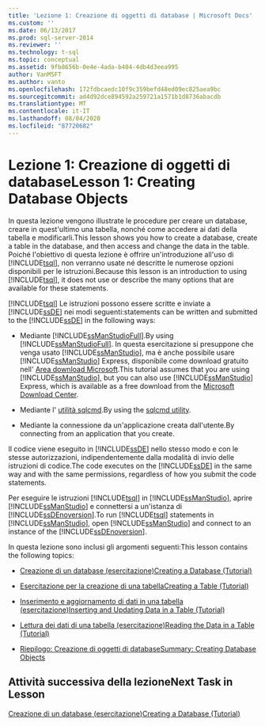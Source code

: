 ```yaml
---
title: 'Lezione 1: Creazione di oggetti di database | Microsoft Docs'
ms.custom: ''
ms.date: 06/13/2017
ms.prod: sql-server-2014
ms.reviewer: ''
ms.technology: t-sql
ms.topic: conceptual
ms.assetid: 9fb8656b-0e4e-4ada-b404-4db4d3eea995
author: VanMSFT
ms.author: vanto
ms.openlocfilehash: 172fdbcaedc10f9c359befd48ed09ec825aea9bc
ms.sourcegitcommit: ad4d92dce894592a259721a1571b1d8736abacdb
ms.translationtype: MT
ms.contentlocale: it-IT
ms.lasthandoff: 08/04/2020
ms.locfileid: "87720682"
---
```

# <a name="lesson-1-creating-database-objects"></a><span data-ttu-id="6d848-102">Lezione 1: Creazione di oggetti di database</span><span class="sxs-lookup"><span data-stu-id="6d848-102">Lesson 1: Creating Database Objects</span></span>
  <span data-ttu-id="6d848-103">In questa lezione vengono illustrate le procedure per creare un database, creare in quest'ultimo una tabella, nonché come accedere ai dati della tabella e modificarli.</span><span class="sxs-lookup"><span data-stu-id="6d848-103">This lesson shows you how to create a database, create a table in the database, and then access and change the data in the table.</span></span> <span data-ttu-id="6d848-104">Poiché l'obiettivo di questa lezione è offrire un'introduzione all'uso di [!INCLUDE[tsql](../includes/tsql-md.md)], non verranno usate né descritte le numerose opzioni disponibili per le istruzioni.</span><span class="sxs-lookup"><span data-stu-id="6d848-104">Because this lesson is an introduction to using [!INCLUDE[tsql](../includes/tsql-md.md)], it does not use or describe the many options that are available for these statements.</span></span>  
  
 [!INCLUDE[tsql](../includes/tsql-md.md)] <span data-ttu-id="6d848-105">Le istruzioni possono essere scritte e inviate a [!INCLUDE[ssDE](../includes/ssde-md.md)] nei modi seguenti:</span><span class="sxs-lookup"><span data-stu-id="6d848-105">statements can be written and submitted to the [!INCLUDE[ssDE](../includes/ssde-md.md)] in the following ways:</span></span>  
  
-   <span data-ttu-id="6d848-106">Mediante [!INCLUDE[ssManStudioFull](../includes/ssmanstudiofull-md.md)].</span><span class="sxs-lookup"><span data-stu-id="6d848-106">By using [!INCLUDE[ssManStudioFull](../includes/ssmanstudiofull-md.md)].</span></span> <span data-ttu-id="6d848-107">In questa esercitazione si presuppone che venga usato [!INCLUDE[ssManStudio](../includes/ssmanstudio-md.md)], ma è anche possibile usare [!INCLUDE[ssManStudio](../includes/ssmanstudio-md.md)] Express, disponibile come download gratuito nell' [Area download Microsoft](https://www.microsoft.com/download/details.aspx?id=14630).</span><span class="sxs-lookup"><span data-stu-id="6d848-107">This tutorial assumes that you are using [!INCLUDE[ssManStudio](../includes/ssmanstudio-md.md)], but you can also use [!INCLUDE[ssManStudio](../includes/ssmanstudio-md.md)] Express, which is available as a free download from the [Microsoft Download Center](https://www.microsoft.com/download/details.aspx?id=14630).</span></span>  
  
-   <span data-ttu-id="6d848-108">Mediante l' [utilità sqlcmd](../tools/sqlcmd-utility.md).</span><span class="sxs-lookup"><span data-stu-id="6d848-108">By using the [sqlcmd utility](../tools/sqlcmd-utility.md).</span></span>  
  
-   <span data-ttu-id="6d848-109">Mediante la connessione da un'applicazione creata dall'utente.</span><span class="sxs-lookup"><span data-stu-id="6d848-109">By connecting from an application that you create.</span></span>  
  
 <span data-ttu-id="6d848-110">Il codice viene eseguito in [!INCLUDE[ssDE](../includes/ssde-md.md)] nello stesso modo e con le stesse autorizzazioni, indipendentemente dalla modalità di invio delle istruzioni di codice.</span><span class="sxs-lookup"><span data-stu-id="6d848-110">The code executes on the [!INCLUDE[ssDE](../includes/ssde-md.md)] in the same way and with the same permissions, regardless of how you submit the code statements.</span></span>  
  
 <span data-ttu-id="6d848-111">Per eseguire le istruzioni [!INCLUDE[tsql](../includes/tsql-md.md)] in [!INCLUDE[ssManStudio](../includes/ssmanstudio-md.md)], aprire [!INCLUDE[ssManStudio](../includes/ssmanstudio-md.md)] e connettersi a un'istanza di [!INCLUDE[ssDEnoversion](../includes/ssdenoversion-md.md)].</span><span class="sxs-lookup"><span data-stu-id="6d848-111">To run [!INCLUDE[tsql](../includes/tsql-md.md)] statements in [!INCLUDE[ssManStudio](../includes/ssmanstudio-md.md)], open [!INCLUDE[ssManStudio](../includes/ssmanstudio-md.md)] and connect to an instance of the [!INCLUDE[ssDEnoversion](../includes/ssdenoversion-md.md)].</span></span>  
  
 <span data-ttu-id="6d848-112">In questa lezione sono inclusi gli argomenti seguenti:</span><span class="sxs-lookup"><span data-stu-id="6d848-112">This lesson contains the following topics:</span></span>  
  
-   [<span data-ttu-id="6d848-113">Creazione di un database &#40;esercitazione&#41;</span><span class="sxs-lookup"><span data-stu-id="6d848-113">Creating a Database &#40;Tutorial&#41;</span></span>](lesson-1-1-creating-a-database.md)  
  
-   [<span data-ttu-id="6d848-114">Esercitazione per la creazione di una tabella</span><span class="sxs-lookup"><span data-stu-id="6d848-114">Creating a Table &#40;Tutorial&#41;</span></span>](lesson-1-2-creating-a-table.md)  
  
-   [<span data-ttu-id="6d848-115">Inserimento e aggiornamento di dati in una tabella &#40;esercitazione&#41;</span><span class="sxs-lookup"><span data-stu-id="6d848-115">Inserting and Updating Data in a Table &#40;Tutorial&#41;</span></span>](lesson-1-3-inserting-and-updating-data-in-a-table.md)  
  
-   [<span data-ttu-id="6d848-116">Lettura dei dati di una tabella &#40;esercitazione&#41;</span><span class="sxs-lookup"><span data-stu-id="6d848-116">Reading the Data in a Table &#40;Tutorial&#41;</span></span>](lesson-1-4-reading-the-data-in-a-table.md)  
  
-   [<span data-ttu-id="6d848-117">Riepilogo: Creazione di oggetti di database</span><span class="sxs-lookup"><span data-stu-id="6d848-117">Summary: Creating Database Objects</span></span>](lesson-1-5-summary-creating-database-objects.md)  
  
## <a name="next-task-in-lesson"></a><span data-ttu-id="6d848-118">Attività successiva della lezione</span><span class="sxs-lookup"><span data-stu-id="6d848-118">Next Task in Lesson</span></span>  
 [<span data-ttu-id="6d848-119">Creazione di un database &#40;esercitazione&#41;</span><span class="sxs-lookup"><span data-stu-id="6d848-119">Creating a Database &#40;Tutorial&#41;</span></span>](lesson-1-1-creating-a-database.md)  
  
  

